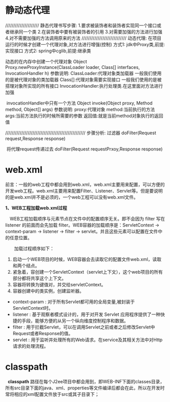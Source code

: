 # 静动态代理

/////////////////////
静态代理书写步骤:
	1.要求被装饰者和装饰者实现同一个接口或者继承同一个类
	2.在装饰者中要有被装饰者的引用
	3.对需要加强的方法进行加强
	4.对不需要加强的方法调用原来的方法
////////////////////////////
动态代理:
	在项目运行的时候才创建一个代理对象,对方法进行增强(控制)
	方式1:
		jdk中Proxy类,前提:实现接口
	方式2:
		spring中cglib,前提:继承类
		

动态的在内存中创建一个代理对象	
	Object Proxy.newProxyInstance(ClassLoader loader, Class[] interfaces, InvocationHandler h) 
	参数说明:
		ClassLoader:代理对象类加载器 一般我们使用的是被代理对象的类加载器
		Class[]:代理对象需要实现接口 一般我们使用的是被搭理对象所实现的所有接口
		InvocationHandler:执行处理类.在这里面对方法进行加强

​		invocationHandler中只有一个方法
			Object invoke(Object proxy, Method method, Object[] args) 
				参数说明:
					proxy:代理对象
					method:当前执行的方法
					args:当前方法执行的时候所需要的参数
					返回值:就是当前method对象执行的返回值

 //////////////////////////////////////////////////
 步骤分析:
	过滤器	
		doFilter(Request request,Response response)

​	将代理request传递过去
	doFilter(Request requestPrxoy,Response response)

# web.xml

前言：一般的web工程中都会用到web.xml，web.xml主要用来配置，可以方便的开发web工程。web.xml主要用来配置Filter、Listener、Servlet等。但是要说明的是web.xml并不是必须的，一个web工程可以没有web.xml文件。

**1、WEB工程加载web.xml过程**

　WEB工程加载顺序与元素节点在文件中的配置顺序无关。即不会因为 filter 写在 listener 的前面而会先加载 filter。WEB容器的加载顺序是：ServletContext -> context-param -> listener -> filter -> servlet。并且这些元素可以配置在文件中的任意位置。

　　加载过程顺序如下：

1. 启动一个WEB项目的时候，WEB容器会去读取它的配置文件web.xml，读取<listener>和<context-param>两个结点。 
2. 紧急着，容创建一个ServletContext（servlet上下文），这个web项目的所有部分都将共享这个上下文。 
3. 容器将<context-param>转换为键值对，并交给servletContext。 
4. 容器创建<listener>中的类实例，创建监听器。 

- context-param : 对于所有Servlet都可用的全局变量,被封装于ServletContext时。
- listener : 基于观察者模式设计的，用于对开发 Servlet 应用程序提供了一种快捷的手段，能够方便的从另一个纵向维度控制程序和数据。
- filter : 用于拦截Servlet，可以在调用Servlet之前或者之后修改Servlet中Request或者Response的值。
- servlet : 用于监听并处理所有的Web请求。在service及其相关方法中对Http请求的处理流程。

# classpath

  **classpath** 路径在每个J2ee项目中都会用到，即WEB-INF下面的classes目录，所有src目录下面的java、xml、properties等文件编译后都会在此，所以在开发时常将相应的xml配置文件放于src或其子目录下； 